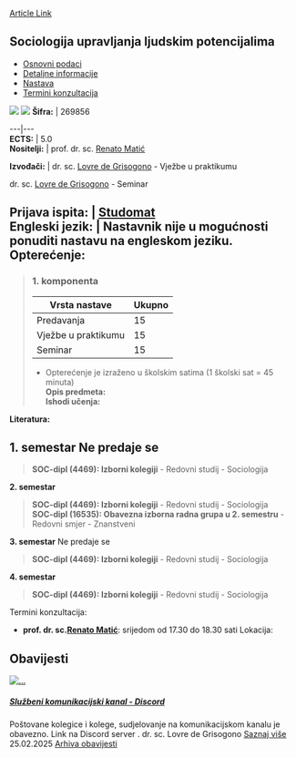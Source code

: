 [Article Link](https://www.fhs.hr/predmet/sulp_a)

## Sociologija upravljanja ljudskim potencijalima
  * [Osnovni podaci](https://www.fhs.hr/predmet/sulp_a#v1id-523828_818211_1_0 "Osnovni podaci")
  * [Detaljne informacije](https://www.fhs.hr/predmet/sulp_a#v1id-523828_818211_1_1 "Detaljne informacije")
  * [Nastava](https://www.fhs.hr/predmet/sulp_a#v1id-523828_818211_1_2 "Nastava")
  * [Termini konzultacija](https://www.fhs.hr/predmet/sulp_a#v1id-523828_818211_1_3 "Termini konzultacija")


[![](https://www.fhs.hr/img/flags/gif/hr.gif)](https://www.fhs.hr/predmet/sulp_a) [![](https://www.fhs.hr/img/flags/gif/gb.gif)](https://www.fhs.hr/en/course/sohrm_a)
**Šifra:** |  269856  
  
---|---  
**ECTS:** |  5.0   
**Nositelji:** |  prof. dr. sc. [Renato Matić](https://www.fhs.hr/djelatnik/renato.matic)   
  
**Izvođači:** |  dr. sc. [Lovre de Grisogono](https://www.fhs.hr/djelatnik/lovre.de_grisogono) - Vježbe u praktikumu  
  
dr. sc. [Lovre de Grisogono](https://www.fhs.hr/djelatnik/lovre.de_grisogono) - Seminar  
  
**Prijava ispita:** |  [Studomat](http://www.isvu.hr/studomat)  
**Engleski jezik:** |  Nastavnik nije u mogućnosti ponuditi nastavu na engleskom jeziku.   
**Opterećenje:**  
---  
> ### 1. komponenta
> | Vrsta nastave | Ukupno  
> ---|---  
> Predavanja | 15  
> Vježbe u praktikumu | 15  
> Seminar | 15  
> * Opterećenje je izraženo u školskim satima (1 školski sat = 45 minuta)   
**Opis predmeta:**  
> **Ishodi učenja:**  

  
**Literatura:**  

  
**1. semestar** Ne predaje se  
---  
> **SOC-dipl (4469): Izborni kolegiji** - Redovni studij - Sociologija  
>   
  
**2. semestar**  
> **SOC-dipl (4469): Izborni kolegiji** - Redovni studij - Sociologija  
>  **SOC-dipl (16535): Obavezna izborna radna grupa u 2. semestru** - Redovni smjer - Znanstveni  
>   
  
**3. semestar** Ne predaje se  
> **SOC-dipl (4469): Izborni kolegiji** - Redovni studij - Sociologija  
>   
  
**4. semestar**  
> **SOC-dipl (4469): Izborni kolegiji** - Redovni studij - Sociologija  
>   
Termini konzultacija: 
  * **prof. dr. sc.[Renato Matić](https://www.fhs.hr/djelatnik/renato.matic)**: 
srijedom od 17.30 do 18.30 sati
Lokacija: 


## Obavijesti
[ ![...](https://www.fhs.hr/_news/icons/96e23e91042db12baed3d93d6e7cf6469385_icon.jpg) ](https://www.fhs.hr/predmet/sulp_a?@=21sjj#news_124110)
#####  [Službeni komunikacijski kanal - Discord](https://www.fhs.hr/predmet/sulp_a?@=21sjj#news_124110)
Poštovane kolegice i kolege, sudjelovanje na komunikacijskom kanalu je obavezno. Link na Discord server . dr. sc. Lovre de Grisogono 
[Saznaj više](https://www.fhs.hr/predmet/sulp_a?@=21sjj#news_124110)
25.02.2025
[Arhiva obavijesti](https://www.fhs.hr/predmet/sulp_a?@=21ne8#news_124110 "Arhiva obavijesti")
